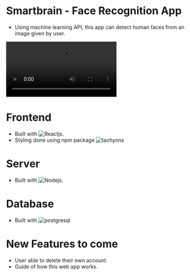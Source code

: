 # Smartbrain - Face Recognition App

- Using machine learning API, this app can detect human faces from an image given by user.


![SmartBrain App after log in](videos/smartbrain_intro_edited.mp4)

# Frontend
- Built with ![Reactjs](https://react.dev/).
- Styling done using npm package ![tachyons](https://www.npmjs.com/package/tachyons)

# Server  
- Built with ![Nodejs](https://nodejs.org/en).

# Database 
- Built with ![postgresql](https://www.postgresql.org/)

# New Features to come 
- User able to delete their own account.
- Guide of how this web app works.
